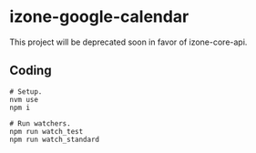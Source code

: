 # izone-google-calendar

This project will be deprecated soon in favor of izone-core-api.

## Coding

```
# Setup.
nvm use
npm i

# Run watchers.
npm run watch_test
npm run watch_standard
```
